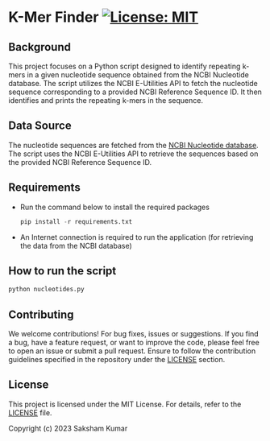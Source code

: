 # K-Mer Finder [![License: MIT][License-Badge]](LICENSE.md)

## Background

This project focuses on a Python script designed to identify repeating k-mers in a given nucleotide sequence obtained from the NCBI Nucleotide database. The script utilizes the NCBI E-Utilities API to fetch the nucleotide sequence corresponding to a provided NCBI Reference Sequence ID. It then identifies and prints the repeating k-mers in the sequence.

## Data Source

The nucleotide sequences are fetched from the [NCBI Nucleotide database](https://www.ncbi.nlm.nih.gov/nucleotide/). The script uses the NCBI E-Utilities API to retrieve the sequences based on the provided NCBI Reference Sequence ID.

## Requirements

- Run the command below to install the required packages

    ```python
    pip install -r requirements.txt
    ```

- An Internet connection is required to run the application (for retrieving the data from the NCBI database)

## How to run the script

```bash
python nucleotides.py
```

## Contributing

We welcome contributions! For bug fixes, issues or suggestions. If you find a bug, have a feature request, or want to improve the code, please feel free to open an issue or submit a pull request. Ensure to follow the contribution guidelines specified in the repository under the [LICENSE](LICENSE) section.

## License

This project is licensed under the MIT License. For details, refer to the [LICENSE](LICENSE) file.

Copyright (c) 2023 Saksham Kumar

[License-Badge]:        https://img.shields.io/badge/License-MIT-blue.svg
